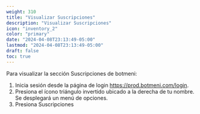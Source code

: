 ```yaml
---
weight: 310
title: "Visualizar Suscripciones"
description: "Visualizar Suscripciones"
icon: "inventory_2"
color: "primary"
date: "2024-04-08T23:13:49-05:00"
lastmod: "2024-04-08T23:13:49-05:00"
draft: false
toc: true
---
```

Para visualizar la sección Suscripciones de botmeni:

1. Inicia sesión desde la página de login  <https://prod.botmeni.com/login>.
2. Presiona el ícono triángulo invertido ubicado a la derecha de tu nombre. Se desplegará un menú de opciones.
3. Presiona Suscripciones
